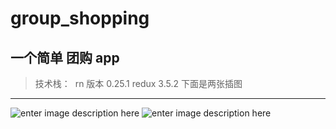 # group_shopping
一个简单  团购 app
-----------------
> 技术栈：  rn 版本 0.25.1  redux 3.5.2
下面是两张插图

-------------
![enter image description here](https://zhongqiang1839.github.io/static/img/test.gif)
![enter image description here](https://zhongqiang1839.github.io/static/img/test1.gif)
